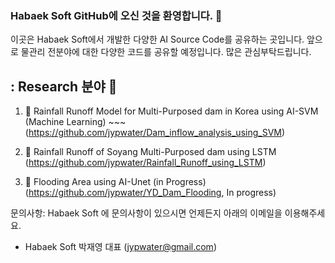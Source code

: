### Habaek Soft GitHub에 오신 것을 환영합니다. 👋

이곳은 Habaek Soft에서 개발한 다양한 AI Source Code를 공유하는 곳입니다. 앞으로 물관리 전분야에 대한 다양한 코드를 공유할 예정입니다. 많은 관심부탁드립니다.

## : Research 분야 :thinking:
1. 🔭 Rainfall Runoff Model for Multi-Purposed dam in Korea using AI-SVM (Machine Learning) ~~~   (https://github.com/jypwater/Dam_inflow_analysis_using_SVM)

2. 🤔 Rainfall Runoff of Soyang Multi-Purposed dam using LSTM (https://github.com/jypwater/Rainfall_Runoff_using_LSTM)

3. 👯 Flooding Area using AI-Unet (in Progress) (https://github.com/jypwater/YD_Dam_Flooding, In progress)


문의사항: Habaek Soft 에 문의사항이 있으시면 언제든지 아래의 이메일을 이용해주세요.
- Habaek Soft 박재영 대표 (jypwater@gmail.com)

